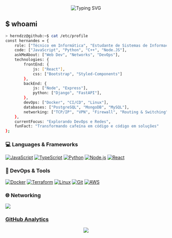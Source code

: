 <div align="center">
<img src="https://readme-typing-svg.herokuapp.com?font=Fira+Code&weight=600&size=22&pause=1000&color=00FF00&center=true&vCenter=true&random=false&width=435&lines=%3E+Hernandes+has+entered+the+chat;%3E+Full-Stack+Developer;%3E+DevOps+Enthusiast;%3E+Network+Lover" alt="Typing SVG" />
</div>

## $ whoami
```bash
> herndzz@github:~$ cat /etc/profile
const hernandes = {
    role: ["Técnico em Informática", "Estudante de Sistemas de Informação"],
    code: ["JavaScript", "Python", "C++", "Node.JS"],
    askMeAbout: ["Web Dev", "Networks", "DevOps"],
    technologies: {
        frontEnd: {
            js: ["React"],
            css: ["Bootstrap", "Styled-Components"]
        },
        backEnd: {
            js: ["Node", "Express"],
            python: ["Django", "FastAPI"],
        },
        devOps: ["Docker", "CI/CD", "Linux"],
        databases: ["PostgreSQL", "MongoDB", "MySQL"],
        networking: ["TCP/IP", "VPN", "Firewall", "Routing & Switching"]
    },
    currentFocus: "Explorando DevOps e Redes",
    funFact: "Transformando cafeína em código e código em soluções"
};
```
<div align="left">

### 💻 Languages & Frameworks
<a href="#"><img src="https://img.shields.io/badge/JavaScript-F7DF1E?style=for-the-badge&logo=javascript&logoColor=black" alt="JavaScript"/></a>
<a href="#"><img src="https://img.shields.io/badge/TypeScript-3178C6?style=for-the-badge&logo=typescript&logoColor=white" alt="TypeScript"/></a>
<a href="#"><img src="https://img.shields.io/badge/Python-3776AB?style=for-the-badge&logo=python&logoColor=white" alt="Python"/></a>
<a href="#"><img src="https://img.shields.io/badge/Node.js-339933?style=for-the-badge&logo=node.js&logoColor=white" alt="Node.js"/></a>
<a href="#"><img src="https://img.shields.io/badge/React-61DAFB?style=for-the-badge&logo=react&logoColor=black" alt="React"/></a>

### 🔧 DevOps & Tools
<a href="#"><img src="https://img.shields.io/badge/Docker-2496ED?style=for-the-badge&logo=docker&logoColor=white" alt="Docker"/></a>
<a href="#"><img src="https://img.shields.io/badge/Terraform-7B42BC?style=for-the-badge&logo=terraform&logoColor=white" alt="Terraform"/></a>
<a href="#"><img src="https://img.shields.io/badge/Linux-FCC624?style=for-the-badge&logo=linux&logoColor=black" alt="Linux"/></a>
<a href="#"><img src="https://img.shields.io/badge/Git-F05032?style=for-the-badge&logo=git&logoColor=white" alt="Git"/></a>
<a href="#"><img src="https://img.shields.io/badge/AWS-232F3E?style=for-the-badge&logo=amazon-aws&logoColor=white" alt="AWS"/></a>

### 🌐 Networking
<a href="#"><img src="https://img.shields.io/badge/Cisco-1BA0D7?style=for-the-badge&logo=cisco&logoColor=white" a>

### GitHub Analytics
<div align="center">
  <img src="https://github-readme-streak-stats.herokuapp.com/?user=herndzz&theme=matrix&hide_border=false" />
</div>
